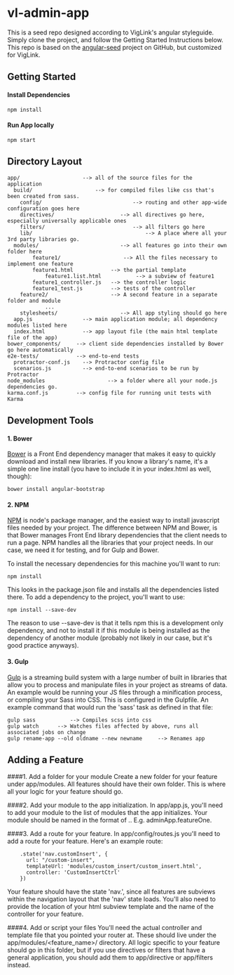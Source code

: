 # vl-admin-app
This is a seed repo designed according to VigLink's angular styleguide. Simply clone the project, and follow the Getting Started Instructions below. This repo is based on the [angular-seed](https://github.com/angular/angular-seed) project on GitHub, but customized for VigLink.

## Getting Started

#### Install Dependencies
```
npm install
```

#### Run App locally
```
npm start
```

## Directory Layout

```
app/                    --> all of the source files for the application
  build/           			--> for compiled files like css that's been created from sass.
	config/								--> routing and other app-wide configuration goes here
	directives/						--> all directives go here, especially universally applicable ones
	filters/							--> all filters go here
	lib/									--> A place where all your 3rd party libraries go.
  modules/							--> all features go into their own folder here
		feature1/                	 --> All the files necessary to implement one feature
    	feature1.html            --> the partial template
			feature1.list.html			 --> a subview of feature1
    	feature1_controller.js   --> the controller logic
    	feature1_test.js         --> tests of the controller
  	feature2/                	 --> A second feature in a separate folder and module
			...		
	stylesheets/					--> All app styling should go here
  app.js                --> main application module; all dependency modules listed here
  index.html            --> app layout file (the main html template file of the app)
bower_components/     --> client side dependencies installed by Bower go here automatically
e2e-tests/            --> end-to-end tests
  protractor-conf.js    --> Protractor config file
  scenarios.js          --> end-to-end scenarios to be run by Protractor
node_modules					--> a folder where all your node.js dependencies go.
karma.conf.js         --> config file for running unit tests with Karma
```

## Development Tools

#### 1. Bower
[Bower](http://bower.io/) is a Front End dependency manager that makes it easy to quickly download and install new libraries. If you know a library's name, it's a simple one line install (you have to include it in your index.html as well, though):
```
bower install angular-bootstrap
```

#### 2. NPM
[NPM](https://www.npmjs.com/) is node's package manager, and the easiest way to install javascript files needed by your project. The difference between NPM and Bower, is that Bower manages Front End library dependencies that the client needs to run a page. NPM handles all the libraries that your project needs. In our case, we need it for testing, and for Gulp and Bower.

To install the necessary dependencies for this machine you'll want to run:
```
npm install
```
This looks in the package.json file and installs all the dependencies listed there. To add a dependency to the project, you'll want to use:
```
npm install --save-dev
```
The reason to use --save-dev is that it tells npm this is a development only dependency, and not to install it if this module is being installed as the dependency of another module (probably not likely in our case, but it's good practice anyways).

#### 3. Gulp
[Gulp](http://gulpjs.com/) is a streaming build system with a large number of built in libraries that allow you to process and manipulate files in your project as streams of data. An example would be running your JS files through a minification process, or compiling your Sass into CSS. This is configured in the Gulpfile. An example command that would run the 'sass' task as defined in that file:
```
gulp sass			--> Compiles scss into css
gulp watch 		--> Watches files affected by above, runs all associated jobs on change
gulp rename-app --old oldname --new newname 	--> Renames app
```

## Adding a Feature

####1. Add a folder for your module
Create a new folder for your feature under app/modules. All features should have their own folder. This is where all your logic for your feature should go.

####2. Add your module to the app initialization.
In app/app.js, you'll need to add your module to the list of modules that the app initializes. Your module should be named in the format of <appName>.<moduleName>. E.g. adminApp.featureOne.

####3. Add a route for your feature.
In app/config/routes.js you'll need to add a route for your feature. Here's an example route:
```
    .state('nav.customInsert', {
      url: "/custom-insert",
      templateUrl: 'modules/custom_insert/custom_insert.html',
      controller: 'CustomInsertCtrl'
    })
```
Your feature should have the state 'nav.<featureName>', since all features are subviews within the navigation layout that the 'nav' state loads. You'll also need to provide the location of your html subview template and the name of the controller for your feature.
	
####4. Add or script your files
You'll need the actual controller and template file that you pointed your router at. These should live under the app/modules/<feature_name>/ directory. All logic specific to your feature should go in this folder, but if you use directives or filters that have a general application, you should add them to app/directive or app/filters instead.

